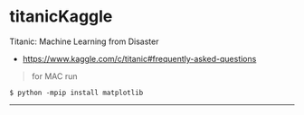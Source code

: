 # titanicKaggle
Titanic: Machine Learning from Disaster
* https://www.kaggle.com/c/titanic#frequently-asked-questions
> for MAC run 

    $ python -mpip install matplotlib
------------------------

